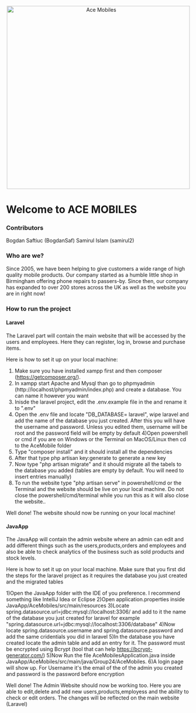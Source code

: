 <p align="center">
    <img width="500" src="https://user-images.githubusercontent.com/115074233/228799015-28a2f64c-4a0e-4063-8104-ffa7f3a95883.jpg" alt="Ace Mobiles">
</p>

<h1 align="center">
<h1>Welcome to ACE MOBILES</h1>
</p>

<h3> Contributors </h3>

Bogdan Saftiuc (BogdanSaf)
Samirul Islam (samirul2)

<h3> Who are we?</h3>

Since 2005, we have been helping to give customers a wide range of high quality mobile products.
Our company started as a humble little shop in Birmingham offering phone repairs to passers-by.
Since then, our company has expanded to over 200 stores across the UK as well as the website you are in right now!

<h3>How to run the project </h3>

<h4>Laravel</h4>

The Laravel part will contain the main website that will be accessed by the users and employees. Here they can register, log in, browse and purchase items.

Here is how to set it up on your local machine:

1) Make sure you have installed xampp first and then composer (https://getcomposer.org/).
2) In xampp start Apache and Mysql than go to phpmyadmin (http://localhost/phpmyadmin/index.php) and create a database. You can name it however you want
2) Inisde the laravel project, edit the .env.example file in the and rename it to ".env"
3) Open the .env file and locate "DB_DATABASE= laravel", wipe laravel and add the name of the database you just created. After this you will have the username and password. Unless you edited them, username will be root and the password field will be empty by default
4)Open powershell or cmd if you are on Windows or the Terminal on MacOS/Linux then cd to the AceMobile folder
5) Type "composer install" and it should install all the dependencies
6) After that type php artisan key:generate to generate a new key
7) Now type "php artisan migrate" and it should migrate all the tabels to the database you added (tables are empty by default. You will need to insert entries manually)
8) To run the website type "php artisan serve" in powershell/cmd  or the Terminal and the website should be live on your local machine. Do not close the powershell/cmd/terminal while you run this as it will also close the website..

Well done! The website should now be running on your local machine!

<h4>JavaApp</h4>

The JavaApp will contain the admin website where an admin can edit and add different things such as the users,products,orders and employees and also be able to check analytics of the business such as sold products and stock levels.

Here is how to set it up on your local machine. Make sure that you first did the steps for the laravel project as it requires the database you just created and the migrated tables

1)Open the JavaApp folder with the IDE of you preference. I recommend something like IntelliJ Idea or Eclipse
2)Open application.properties inside JavaApp/AceMobiles/src/main/resources
3)Locate spring.datasource.url=jdbc:mysql://localhost:3306/ and add to it the name of the database you just created for laravel for example "spring.datasource.url=jdbc:mysql://localhost:3306/database"
4)Now locate spring.datasource.username and spring.datasource.password and add the same cridentials you did in laravel
5)In the database you have created locate the admin table and add an entry for it. The password must be encrypted using Bcrypt (tool that can help https://bcrypt-generator.com/)
5)Now Run the file AceMobilesApplication.java inside JavaApp/AceMobiles/src/main/java/Group24/AceMobiles.
6)A login page will show up. For Username it's the email of the of the admin you created and password is the password before encryption

Well done! The Admin Website should now be working too. Here you are able to edit,delete and add new users,products,employess and the ability to check or edit orders. The changes will be reflected on the main website (Laravel)

